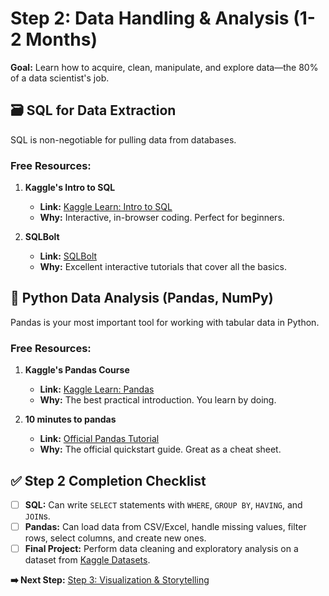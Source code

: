 # Step 2: Data Handling & Analysis (1-2 Months)

**Goal:** Learn how to acquire, clean, manipulate, and explore data—the 80% of a data scientist's job.

## 🗃️ SQL for Data Extraction

SQL is non-negotiable for pulling data from databases.

### Free Resources:
1.  **Kaggle's Intro to SQL**
    *   **Link:** [Kaggle Learn: Intro to SQL](https://www.kaggle.com/learn/intro-to-sql)
    *   **Why:** Interactive, in-browser coding. Perfect for beginners.

2.  **SQLBolt**
    *   **Link:** [SQLBolt](https://sqlbolt.com/)
    *   **Why:** Excellent interactive tutorials that cover all the basics.

## 🐼 Python Data Analysis (Pandas, NumPy)

Pandas is your most important tool for working with tabular data in Python.

### Free Resources:
1.  **Kaggle's Pandas Course**
    *   **Link:** [Kaggle Learn: Pandas](https://www.kaggle.com/learn/pandas)
    *   **Why:** The best practical introduction. You learn by doing.

2.  **10 minutes to pandas**
    *   **Link:** [Official Pandas Tutorial](https://pandas.pydata.org/pandas-docs/stable/user_guide/10min.html)
    *   **Why:** The official quickstart guide. Great as a cheat sheet.

## ✅ Step 2 Completion Checklist

- [ ] **SQL:** Can write `SELECT` statements with `WHERE`, `GROUP BY`, `HAVING`, and `JOIN`s.
- [ ] **Pandas:** Can load data from CSV/Excel, handle missing values, filter rows, select columns, and create new ones.
- [ ] **Final Project:** Perform data cleaning and exploratory analysis on a dataset from [Kaggle Datasets](https://www.kaggle.com/datasets).

**➡️ Next Step:** [Step 3: Visualization & Storytelling](../roadmap/03-visualization-storytelling.md)

